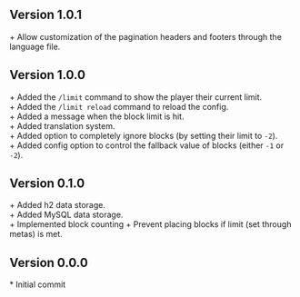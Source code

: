 Version 1.0.1
-------------

\+ Allow customization of the pagination headers and footers through the language file.  


Version 1.0.0
-------------

\+ Added the `/limit` command to show the player their current limit.  
\+ Added the `/limit reload` command to reload the config.  
\+ Added a message when the block limit is hit.  
\+ Added translation system.  
\+ Added option to completely ignore blocks (by setting their limit to `-2`).  
\+ Added config option to control the fallback value of blocks (either `-1` or `-2`).  


Version 0.1.0
-------------

\+ Added h2 data storage.  
\+ Added MySQL data storage.  
\+ Implemented block counting
\+ Prevent placing blocks if limit (set through metas) is met.  


Version 0.0.0
-------------

\* Initial commit  
